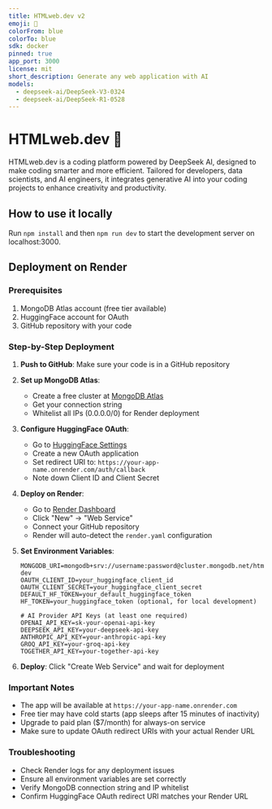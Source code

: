 ```yaml
---
title: HTMLweb.dev v2
emoji: 🐳
colorFrom: blue
colorTo: blue
sdk: docker
pinned: true
app_port: 3000
license: mit
short_description: Generate any web application with AI
models:
  - deepseek-ai/DeepSeek-V3-0324
  - deepseek-ai/DeepSeek-R1-0528
---
```


# HTMLweb.dev 🐳

HTMLweb.dev is a coding platform powered by DeepSeek AI, designed to make coding smarter and more efficient. Tailored for developers, data scientists, and AI engineers, it integrates generative AI into your coding projects to enhance creativity and productivity.

## How to use it locally

Run `npm install` and then `npm run dev` to start the development server on localhost:3000.

## Deployment on Render

### Prerequisites
1. MongoDB Atlas account (free tier available)
2. HuggingFace account for OAuth
3. GitHub repository with your code

### Step-by-Step Deployment

1. **Push to GitHub**: Make sure your code is in a GitHub repository

2. **Set up MongoDB Atlas**:
   - Create a free cluster at [MongoDB Atlas](https://www.mongodb.com/atlas)
   - Get your connection string
   - Whitelist all IPs (0.0.0.0/0) for Render deployment

3. **Configure HuggingFace OAuth**:
   - Go to [HuggingFace Settings](https://huggingface.co/settings/applications)
   - Create a new OAuth application
   - Set redirect URI to: `https://your-app-name.onrender.com/auth/callback`
   - Note down Client ID and Client Secret

4. **Deploy on Render**:
   - Go to [Render Dashboard](https://dashboard.render.com)
   - Click "New" → "Web Service"
   - Connect your GitHub repository
   - Render will auto-detect the `render.yaml` configuration

5. **Set Environment Variables**:
   ```
   MONGODB_URI=mongodb+srv://username:password@cluster.mongodb.net/htmlweb-dev
   OAUTH_CLIENT_ID=your_huggingface_client_id
   OAUTH_CLIENT_SECRET=your_huggingface_client_secret
   DEFAULT_HF_TOKEN=your_default_huggingface_token
   HF_TOKEN=your_huggingface_token (optional, for local development)
   
   # AI Provider API Keys (at least one required)
   OPENAI_API_KEY=sk-your-openai-api-key
   DEEPSEEK_API_KEY=your-deepseek-api-key
   ANTHROPIC_API_KEY=your-anthropic-api-key
   GROQ_API_KEY=your-groq-api-key
   TOGETHER_API_KEY=your-together-api-key
   ```

6. **Deploy**: Click "Create Web Service" and wait for deployment

### Important Notes
- The app will be available at `https://your-app-name.onrender.com`
- Free tier may have cold starts (app sleeps after 15 minutes of inactivity)
- Upgrade to paid plan ($7/month) for always-on service
- Make sure to update OAuth redirect URIs with your actual Render URL

### Troubleshooting
- Check Render logs for any deployment issues
- Ensure all environment variables are set correctly
- Verify MongoDB connection string and IP whitelist
- Confirm HuggingFace OAuth redirect URI matches your Render URL
